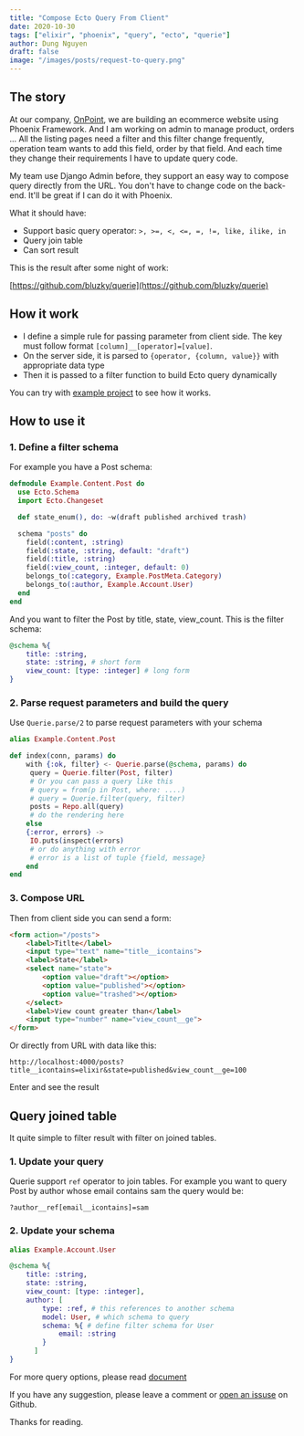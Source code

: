 ```yaml
---
title: "Compose Ecto Query From Client"
date: 2020-10-30
tags: ["elixir", "phoenix", "query", "ecto", "querie"]
author: Dung Nguyen
draft: false
image: "/images/posts/request-to-query.png"
---
```

## The story
At our company, [OnPoint](https://www.onpoint.vn/), we are building an ecommerce website using Phoenix Framework. And I am working on admin to manage product, orders ... All the listing pages need a filter and this filter change frequently, operation team wants to add this field, order by that field. And each time they change their requirements I have to update query code.

My team use Django Admin before, they support an easy way to compose query directly from the URL. You don't have to change code on the back-end. It'll be great if I can do it with Phoenix. 

What it should have:
- Support basic query operator: `>, >=, <, <=, =, !=, like, ilike, in`
- Query join table
- Can sort result 

This is the result after some night of work:

[https://github.com/bluzky/querie](https://github.com/bluzky/querie)

## How it work
- I define a simple rule for passing parameter from client side. The key must follow format `[column]__[operator]=[value]`.
- On the server side, it is parsed to `{operator, {column, value}}` with appropriate data type
- Then it is passed to a filter function to build Ecto query dynamically

You can try with [example project](https://github.com/bluzky/querie/tree/main/example) to see how it works.

## How to use it

### 1. Define a filter schema
For example you have a Post schema:
```elixir
defmodule Example.Content.Post do
  use Ecto.Schema
  import Ecto.Changeset

  def state_enum(), do: ~w(draft published archived trash)

  schema "posts" do
    field(:content, :string)
    field(:state, :string, default: "draft")
    field(:title, :string)
    field(:view_count, :integer, default: 0)
    belongs_to(:category, Example.PostMeta.Category)
    belongs_to(:author, Example.Account.User)
  end
end
```

And you want to filter the Post by title, state, view_count. This is the filter schema:
```elixir
@schema %{
    title: :string,
    state: :string, # short form
    view_count: [type: :integer] # long form
}
```

### 2. Parse request parameters and build the query

Use `Querie.parse/2` to parse request parameters with your schema

```elixir
alias Example.Content.Post

def index(conn, params) do
    with {:ok, filter} <- Querie.parse(@schema, params) do
	 query = Querie.filter(Post, filter)
	 # Or you can pass a query like this
	 # query = from(p in Post, where: ....)
	 # query = Querie.filter(query, filter)
	 posts = Repo.all(query)
	 # do the rendering here
    else
    {:error, errors} ->
	 IO.puts(inspect(errors)
	 # or do anything with error
	 # error is a list of tuple {field, message}
    end
end
```

### 3. Compose URL
Then from client side you can send a form:

```html
<form action="/posts">
    <label>Titlte</label>
    <input type="text" name="title__icontains">
    <label>State</label>
    <select name="state">
        <option value="draft"></option>
        <option value="published"></option>
        <option value="trashed"></option>
    </select>
    <label>View count greater than</label>
    <input type="number" name="view_count__ge">
</form>
```

Or directly from URL with data like this:
```
http://localhost:4000/posts?title__icontains=elixir&state=published&view_count__ge=100
```

Enter and see the result

## Query joined table

It quite simple to filter result with filter on joined tables.

### 1. Update your query
Querie support `ref` operator to join tables.
For example you want to query Post by author whose email contains sam the query would be:

```
?author__ref[email__icontains]=sam
```

### 2. Update your schema

```elixir
alias Example.Account.User

@schema %{
    title: :string,
    state: :string,
    view_count: [type: :integer],
    author: [
		type: :ref, # this references to another schema
		model: User, # which schema to query
		schema: %{ # define filter schema for User
			email: :string
		}
	  ]
}
```

For more query options, please read [document](https://github.com/bluzky/querie)

If you have any suggestion, please leave a comment or [open an issuse](https://github.com/bluzky/querie/issues/new) on Github.

Thanks for reading.


